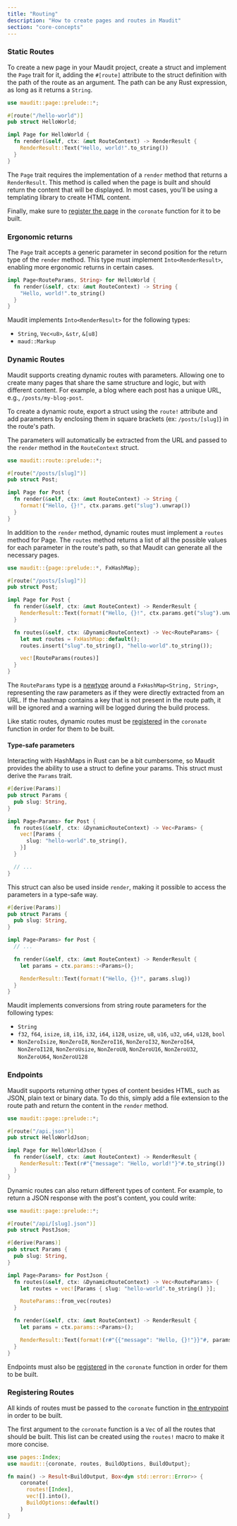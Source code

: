 ```yaml
---
title: "Routing"
description: "How to create pages and routes in Maudit"
section: "core-concepts"
---
```


### Static Routes

To create a new page in your Maudit project, create a struct and implement the `Page` trait for it, adding the `#[route]` attribute to the struct definition with the path of the route as an argument. The path can be any Rust expression, as long as it returns a `String`.

```rs
use maudit::page::prelude::*;

#[route("/hello-world")]
pub struct HelloWorld;

impl Page for HelloWorld {
  fn render(&self, ctx: &mut RouteContext) -> RenderResult {
    RenderResult::Text("Hello, world!".to_string())
  }
}
```

The `Page` trait requires the implementation of a `render` method that returns a `RenderResult`. This method is called when the page is built and should return the content that will be displayed. In most cases, you'll be using a templating library to create HTML content.

Finally, make sure to [register the page](#registering-routes) in the `coronate` function for it to be built.

### Ergonomic returns

The `Page` trait accepts a generic parameter in second position for the return type of the `render` method. This type must implement `Into<RenderResult>`, enabling more ergonomic returns in certain cases.

```rs
impl Page<RouteParams, String> for HelloWorld {
  fn render(&self, ctx: &mut RouteContext) -> String {
    "Hello, world!".to_string()
  }
}
```

Maudit implements `Into<RenderResult>` for the following types:

- `String`, `Vec<u8>`, `&str`, `&[u8]`
- `maud::Markup`

### Dynamic Routes

Maudit supports creating dynamic routes with parameters. Allowing one to create many pages that share the same structure and logic, but with different content. For example, a blog where each post has a unique URL, e.g., `/posts/my-blog-post`.

To create a dynamic route, export a struct using the `route!` attribute and add parameters by enclosing them in square brackets (ex: `/posts/[slug]`) in the route's path.

The parameters will automatically be extracted from the URL and passed to the `render` method in the `RouteContext` struct.

```rs
use maudit::route::prelude::*;

#[route("/posts/[slug]")]
pub struct Post;

impl Page for Post {
  fn render(&self, ctx: &mut RouteContext) -> String {
    format!("Hello, {}!", ctx.params.get("slug").unwrap())
  }
}
```

In addition to the `render` method, dynamic routes must implement a `routes` method for Page. The `routes` method returns a list of all the possible values for each parameter in the route's path, so that Maudit can generate all the necessary pages.

```rs
use maudit::{page::prelude::*, FxHashMap};

#[route("/posts/[slug]")]
pub struct Post;

impl Page for Post {
  fn render(&self, ctx: &mut RouteContext) -> RenderResult {
    RenderResult::Text(format!("Hello, {}!", ctx.params.get("slug").unwrap()))
  }

  fn routes(&self, ctx: &DynamicRouteContext) -> Vec<RouteParams> {
    let mut routes = FxHashMap::default();
    routes.insert("slug".to_string(), "hello-world".to_string());

    vec![RouteParams(routes)]
  }
}
```

The `RouteParams` type is a [newtype](https://doc.rust-lang.org/rust-by-example/generics/new_types.html) around a `FxHashMap<String, String>`, representing the raw parameters as if they were directly extracted from an URL. If the hashmap contains a key that is not present in the route path, it will be ignored and a warning will be logged during the build process.

Like static routes, dynamic routes must be [registered](#registering-routes) in the `coronate` function in order for them to be built.

#### Type-safe parameters

Interacting with HashMaps in Rust can be a bit cumbersome, so Maudit provides the ability to use a struct to define your params. This struct must derive the `Params` trait.

```rs
#[derive(Params)]
pub struct Params {
  pub slug: String,
}

impl Page<Params> for Post {
  fn routes(&self, ctx: &DynamicRouteContext) -> Vec<Params> {
    vec![Params {
      slug: "hello-world".to_string(),
    }]
  }

  // ...
}
```

This struct can also be used inside `render`, making it possible to access the parameters in a type-safe way.

```rs
#[derive(Params)]
pub struct Params {
  pub slug: String,
}

impl Page<Params> for Post {
  // ...

  fn render(&self, ctx: &mut RouteContext) -> RenderResult {
    let params = ctx.params::<Params>();

    RenderResult::Text(format!("Hello, {}!", params.slug))
  }
}
```

Maudit implements conversions from string route parameters for the following types:

- `String`
- `f32`, `f64`, `isize`, `i8`, `i16`, `i32`, `i64`, `i128`, `usize`, `u8`, `u16`, `u32`, `u64`, `u128`, `bool`
- `NonZeroIsize`, `NonZeroI8`, `NonZeroI16`, `NonZeroI32`, `NonZeroI64`, `NonZeroI128`, `NonZeroUsize`, `NonZeroU8`, `NonZeroU16`, `NonZeroU32`, `NonZeroU64`, `NonZeroU128`

### Endpoints

Maudit supports returning other types of content besides HTML, such as JSON, plain text or binary data. To do this, simply add a file extension to the route path and return the content in the `render` method.

```rs
use maudit::page::prelude::*;

#[route("/api.json")]
pub struct HelloWorldJson;

impl Page for HelloWorldJson {
  fn render(&self, ctx: &mut RouteContext) -> RenderResult {
    RenderResult::Text(r#"{"message": "Hello, world!"}"#.to_string())
  }
}
```

Dynamic routes can also return different types of content. For example, to return a JSON response with the post's content, you could write:

```rs
use maudit::page::prelude::*;

#[route("/api/[slug].json")]
pub struct PostJson;

#[derive(Params)]
pub struct Params {
  pub slug: String,
}

impl Page<Params> for PostJson {
  fn routes(&self, ctx: &DynamicRouteContext) -> Vec<RouteParams> {
    let routes = vec![Params { slug: "hello-world".to_string() }];

    RouteParams::from_vec(routes)
  }

  fn render(&self, ctx: &mut RouteContext) -> RenderResult {
    let params = ctx.params::<Params>();

    RenderResult::Text(format!(r#"{{"message": "Hello, {}!"}}"#, params.slug))
  }
}
```

Endpoints must also be [registered](#registering-routes) in the `coronate` function in order for them to be built.

### Registering Routes

All kinds of routes must be passed to the `coronate` function in [the entrypoint](/docs/entrypoint) in order to be built.

The first argument to the `coronate` function is a `Vec` of all the routes that should be built. This list can be created using the `routes!` macro to make it more concise.

```rs
use pages::Index;
use maudit::{coronate, routes, BuildOptions, BuildOutput};

fn main() -> Result<BuildOutput, Box<dyn std::error::Error>> {
    coronate(
      routes![Index],
      vec![].into(),
      BuildOptions::default()
    )
}
```
